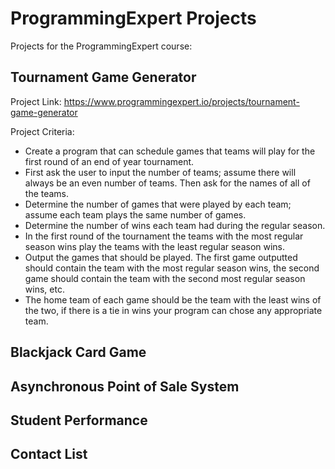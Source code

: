# ProgrammingExpert Projects
Projects for the ProgrammingExpert course:
## Tournament Game Generator
Project Link: https://www.programmingexpert.io/projects/tournament-game-generator

Project Criteria:
- Create a program that can schedule games that teams will play for the first round of an end of year tournament.
- First ask the user to input the number of teams; assume there will always be an even number of teams. Then ask for the names of all of the teams.
- Determine the number of games that were played by each team; assume each team plays the same number of games.
- Determine the number of wins each team had during the regular season.
- In the first round of the tournament the teams with the most regular season wins play the teams with the least regular season wins.
- Output the games that should be played. The first game outputted should contain the team with the most regular season wins, the second game should contain the team with the second most regular season wins, etc.
- The home team of each game should be the team with the least wins of the two, if there is a tie in wins your program can chose any appropriate team.
## Blackjack Card Game
## Asynchronous Point of Sale System
## Student Performance
## Contact List
